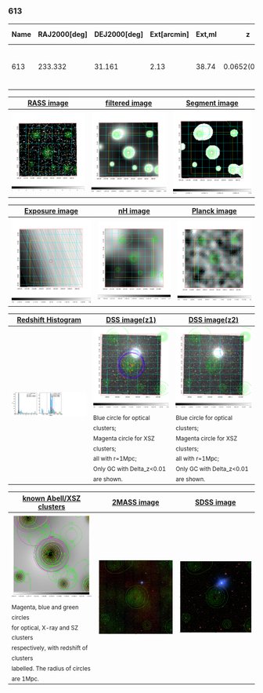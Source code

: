 <div STYLE="page-break-after: always;"></div>

### 613

|Name|RAJ2000[deg]|DEJ2000[deg] |Ext[arcmin]| Ext,ml | z | z_src| C|GC(XSZ,Delta_z<0.01)| GC(OPT,Delta_z<0.01)|GC| R_sig[arcmin] | R500[arcmin] | R500[Mpc]| CRsig[c/s] | CR500[c/s] |L500[1E44 erg/s]|F500[1E-12 erg/s/cm^2]| M500[1E14 Msun]|Tx[keV]|Cnt_sig|Beta|Rc[arcmin]|Comment|Alias|
|---|---|---|---|---|---|------|---|--------|---------|----------|---|---|---|---|---|---|---|---|---|---|---|---|---|---|
|613| 233.332| 31.161| 2.13| 38.74| 0.0652(0.005)| z1, z_xsz| B| L03, MCXC| A, N, W| A, C, F20, L03, MCXC, N, W| 25.688| 9.606| 0.722| 0.178(0.069)| 0.161(0.063)| 0.307(0.081)| 2.991(0.786)| 1.14(0.15)| 2.36(0.20)| 73.2| 0.810(-0.161+0.129)| 3.481(-1.178+0.805)| -| k242|

|[RASS image](../image/613/613_img.pdf)|[filtered image](../image/613/613_fil.pdf)|[Segment image](../image/613/613_seg.pdf)|
|-------------------|--------------------|-------------------|
| <img src="../image/613/613_img.png" width="300">  | <img src="../image/613/613_fil.png" width="300">   | <img src="../image/613/613_seg.png" width="300">  |

|[Exposure image](../image/613/613_mex.pdf)| [nH image](../image/613/613_nh.pdf)| [Planck image](../image/613/613_p.pdf)|
|-------------------|--------------------|-------------------|
|<img src="../image/613/613_mex.png" width="300">   | <img src="../image/613/613_nh.png" width="300">    | <img src="../image/613/613_p.png" width="300"> |

|[Redshift Histogram](../image/613/613_zg.pdf) | [DSS image(z1)](../image/613/613_dss_z1.pdf)      |  [DSS image(z2)](../image/613/613_dss_z2.pdf)    |
|-------------------|--------------------|-------------------|
|<img src="../image/613/613_zg.png" width="300"> |<img src="../image/613/613_dss_z1.png" width="300"> <sub><br>Blue circle for optical clusters; <br>Magenta circle for XSZ clusters; <br>all with r=1Mpc; <br>Only GC with Delta_z<0.01 are shown. </sub>| <img src="../image/613/613_dss_z2.png" width="300"><sub><br>Blue circle for optical clusters; <br>Magenta circle for XSZ clusters; <br>all with r=1Mpc; <br>Only GC with Delta_z<0.01 are shown. </sub> |

|[known Abell/XSZ clusters](../image/613/613_gc.pdf) | [2MASS image](../image/613/613_2mass.pdf)      |[SDSS image](../image/613/613_sdss.pdf)   |
|-------------------|-------------------|-------------------|
|<img src=../image/613/613_gc.png width="300"> <br><sub>Magenta, blue and green circles <br>for optical, X-ray and SZ clusters <br>respectively, with redshift of clusters <br>labelled. The radius of circles <br>are 1Mpc.</sub>|<img src="../image/613/613_2mass.png" width="300">  | <img src="../image/613/613_sdss.png" width="300">  |




